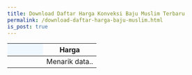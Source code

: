 ```yaml
---
title: Download Daftar Harga Konveksi Baju Muslim Terbaru
permalink: /download-daftar-harga-baju-muslim.html
is_post: true
---
```


<div class="table-responsive">
<table class="post-tab-1" id="HargaMuslimDewasa">
<thead>
<tr>
  <th style="background: aliceblue;" width="40%"></th>
  <th width="60%">Harga</th>
</tr>
</thead>
<tbody>
  <tr>
    <td></td>
    <td class="nm">Menarik data..</td>
  </tr>
</tbody>
</table>









<script type="text/javascript">
  function showInfo(data, tabletop) {
    /*$.each( tabletop.sheets(), function(i, sheet) {
      $("#table_info").append("<p>" + sheet.name + " has " + sheet.column_names.join(", ") + "</p>");
    });*/
  
    $("#HargaMuslimDewasa tbody").html();
    
    $.each( tabletop.sheets("MuslimDewasa").all(), function(i, muslimdws) {
       var cat_li = $('<tr><td><strong>' + muslimdws.Jenis + '</strong></td>')		        var cat_li = $('<tr><td><strong>' + muslimdws.Jenis + '</strong></td>')
        cat_li.append('<td class="nm">Rp ' + muslimdws.Harga1 + ' - ' + muslimdws.Harga2 +'</td></tr>');		        cat_li.append('<td class="nm">Rp ' + muslimdws.Harga1 + ' - ' + muslimdws.Harga2 +'</td></tr>');
 -      cat_li.appendTo("#HargaMuslimDewasa");
    })
  
  }  
</script>
